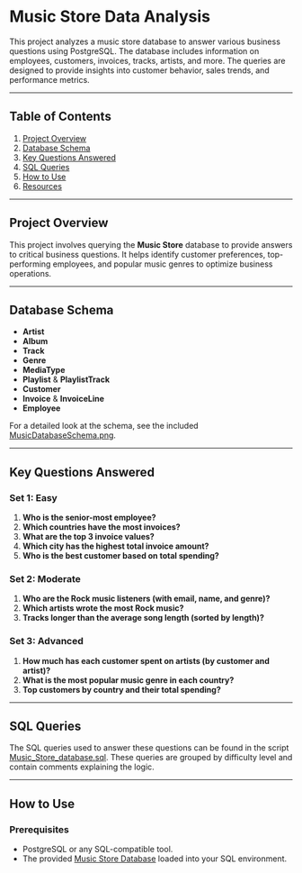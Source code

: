 # Music Store Data Analysis

This project analyzes a music store database to answer various business questions using PostgreSQL. The database includes information on employees, customers, invoices, tracks, artists, and more. The queries are designed to provide insights into customer behavior, sales trends, and performance metrics.

---

## Table of Contents
1. [Project Overview](#project-overview)
2. [Database Schema](#database-schema)
3. [Key Questions Answered](#key-questions-answered)
4. [SQL Queries](#sql-queries)
5. [How to Use](#how-to-use)
6. [Resources](#resources)

---

## Project Overview
This project involves querying the **Music Store** database to provide answers to critical business questions. It helps identify customer preferences, top-performing employees, and popular music genres to optimize business operations.

---

## Database Schema
- **Artist**
- **Album**
- **Track**
- **Genre**
- **MediaType**
- **Playlist** & **PlaylistTrack**
- **Customer**
- **Invoice** & **InvoiceLine**
- **Employee**

For a detailed look at the schema, see the included [MusicDatabaseSchema.png](./MusicDatabaseSchema.png).

---

## Key Questions Answered
### Set 1: Easy
1. **Who is the senior-most employee?**
2. **Which countries have the most invoices?**
3. **What are the top 3 invoice values?**
4. **Which city has the highest total invoice amount?**
5. **Who is the best customer based on total spending?**

### Set 2: Moderate
1. **Who are the Rock music listeners (with email, name, and genre)?**
2. **Which artists wrote the most Rock music?**
3. **Tracks longer than the average song length (sorted by length)?**

### Set 3: Advanced
1. **How much has each customer spent on artists (by customer and artist)?**
2. **What is the most popular music genre in each country?**
3. **Top customers by country and their total spending?**

---

## SQL Queries
The SQL queries used to answer these questions can be found in the script [Music_Store_database.sql](./Music_Store_database.sql). These queries are grouped by difficulty level and contain comments explaining the logic.

---

## How to Use
### Prerequisites
- PostgreSQL or any SQL-compatible tool.
- The provided [Music Store Database](./Music_Store_database.sql) loaded into your SQL environment.


